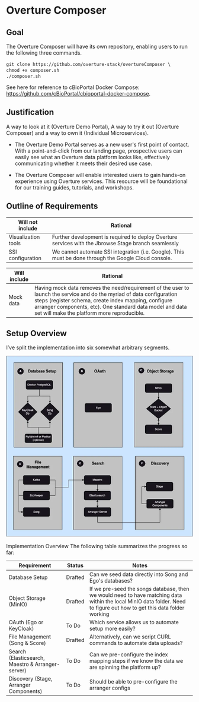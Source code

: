 # Overture Composer

## Goal

The Overture Composer will have its own repository, enabling users to run the following three commands.

```bahs
git clone https://github.com/overture-stack/overtureComposer \
chmod +x composer.sh
./composer.sh
```

See here for reference to cBioPortal Docker Compose: https://github.com/cBioPortal/cbioportal-docker-compose.

## Justification

A way to look at it (Overture Demo Portal), A way to try it out (Overture Composer) and a way to own it (Individual Microservices).

- The Overture Demo Portal serves as a new user's first point of contact. With a point-and-click from our landing page, prospective users can easily see what an Overture data platform looks like, effectively communicating whether it meets their desired use case.

- The Overture Composer will enable interested users to gain hands-on experience using Overture services. This resource will be foundational for our training guides, tutorials, and workshops.

## Outline of Requirements

| **Will not include** | **Rational**                                                                                          |
| -------------------- | ----------------------------------------------------------------------------------------------------- |
| Visualization tools  | Further development is required to deploy Overture services with the Jbrowse Stage branch seamlessly  |
| SSI configuration    | We cannot automate SSI integration (i.e. Google). This must be done through the Google Cloud console. |

| **Will include** | **Rational**                                                                                                                                                                                                                                                                              |
| ---------------- | ----------------------------------------------------------------------------------------------------------------------------------------------------------------------------------------------------------------------------------------------------------------------------------------- |
| Mock data        | Having mock data removes the need/requirement of the user to launch the service and do the myriad of data configuration steps (register schema, create index mapping, configure arranger components, etc). One standard data model and data set will make the platform more reproducible. |

## Setup Overview

I’ve split the implementation into six somewhat arbitrary segments.

 <img src="OvertureQuickStart.webp">

Implementation Overview
The following table summarizes the progress so far:

| **Requirement**                                   | **Status** | **Notes**                                                                                                                                                              |
| ------------------------------------------------- | ---------- | ---------------------------------------------------------------------------------------------------------------------------------------------------------------------- |
| Database Setup                                    | Drafted    | Can we seed data directly into Song and Ego's databases?                                                                                                               |
| Object Storage (MinIO)                            | Drafted    | If we pre-seed the songs database, then we would need to have matching data within the local MinIO data folder. Need to figure out how to get this data folder working |
| OAuth (Ego or KeyCloak)                           | To Do      | Which service allows us to automate setup more easily?                                                                                                                 |
| File Management (Song & Score)                    | Drafted    | Alternatively, can we script CURL commands to automate data uploads?                                                                                                   |
| Search (Elasticsearch, Maestro & Arranger-server) | To Do      | Can we pre-configure the index mapping steps if we know the data we are spinning the platform up?                                                                      |
| Discovery (Stage, Arranger Components)            | To Do      | Should be able to pre-configure the arranger configs                                                                                                                   |

